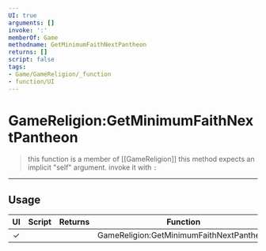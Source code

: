 ```yaml
---
UI: true
arguments: []
invoke: ':'
memberOf: Game
methodname: GetMinimumFaithNextPantheon
returns: []
script: false
tags:
- Game/GameReligion/_function
- function/UI
---
```

# GameReligion:GetMinimumFaithNextPantheon
> this function is a member of [[GameReligion]]
> this method expects an implicit "self" argument. invoke it with `:`
-----
## Usage
|  UI | Script | Returns | Function | Arguments |
|:---:|:------:|-------:|:--------:|:---------|
|✓| ||GameReligion:GetMinimumFaithNextPantheon||
